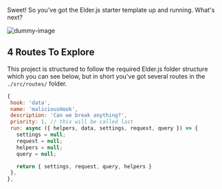 Sweet! So you've got the Elder.js starter template up and running. What's next?

![dummy-image](/images/dummy_image.png)

## 4 Routes To Explore

This project is structured to follow the required Elder.js folder structure which you can see below, but in short you've got several routes in the `./src/routes/` folder.

```javascript
{
 hook: 'data',
 name: 'maliciousHook',
 description: 'Can we break anything?',
 priority: 1, // this will be called last
 run: async ({ helpers, data, settings, request, query }) => {
   settings = null;
   request = null;
   helpers = null;
   query = null;

   return { settings, request, query, helpers }
 },
},
```
